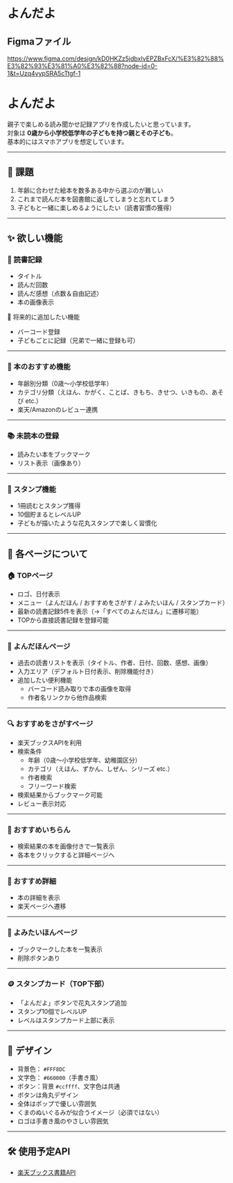 # よんだよ

## Figmaファイル
https://www.figma.com/design/kD0HKZz5jdbxIvEPZBxFcX/%E3%82%88%E3%82%93%E3%81%A0%E3%82%88?node-id=0-1&t=Uzq4vypSRA5cTtgf-1


# よんだよ

親子で楽しめる読み聞かせ記録アプリを作成したいと思っています。  
対象は **0歳から小学校低学年の子どもを持つ親とその子ども**。  
基本的にはスマホアプリを想定しています。

---

## 🎯 課題

1. 年齢に合わせた絵本を数多ある中から選ぶのが難しい  
2. これまで読んだ本を図書館に返してしまうと忘れてしまう  
3. 子どもと一緒に楽しめるようにしたい（読書習慣の獲得）

---

## ✨ 欲しい機能

### 📖 読書記録
- タイトル  
- 読んだ回数  
- 読んだ感想（点数＆自由記述）  
- 本の画像表示  

🔹 将来的に追加したい機能  
- バーコード登録  
- 子どもごとに記録（兄弟で一緒に登録も可）

---

### 🌟 本のおすすめ機能
- 年齢別分類（0歳〜小学校低学年）  
- カテゴリ分類（えほん、かがく、ことば、きもち、きせつ、いきもの、あそび etc.）  
- 楽天/Amazonのレビュー連携  

---

### 📚 未読本の登録
- 読みたい本をブックマーク  
- リスト表示（画像あり）

---

### 🎁 スタンプ機能
- 1冊読むとスタンプ獲得  
- 10個貯まるとレベルUP  
- 子どもが描いたような花丸スタンプで楽しく習慣化  

---

## 📱 各ページについて

### 🏠 TOPページ
- ロゴ、日付表示  
- メニュー（よんだほん / おすすめをさがす / よみたいほん / スタンプカード）  
- 最新の読書記録5件を表示（→「すべてのよんだほん」に遷移可能）  
- TOPから直接読書記録を登録可能  

---

### 📖 よんだほんページ
- 過去の読書リストを表示（タイトル、作者、日付、回数、感想、画像）  
- 入力エリア（デフォルト日付表示、削除機能付き）  
- 追加したい便利機能  
  - バーコード読み取りで本の画像を取得  
  - 作者名リンクから他作品検索  

---

### 🔍 おすすめをさがすページ
- 楽天ブックスAPIを利用  
- 検索条件  
  - 年齢（0歳〜小学校低学年、幼稚園区分）  
  - カテゴリ（えほん、ずかん、しぜん、シリーズ etc.）  
  - 作者検索  
  - フリーワード検索  
- 検索結果からブックマーク可能  
- レビュー表示対応  

---

### 📑 おすすめいちらん
- 検索結果の本を画像付きで一覧表示  
- 各本をクリックすると詳細ページへ  

---

### 📕 おすすめ詳細
- 本の詳細を表示  
- 楽天ページへ遷移  

---

### 📌 よみたいほんページ
- ブックマークした本を一覧表示  
- 削除ボタンあり  

---

### 🪙 スタンプカード（TOP下部）
- 「よんだよ」ボタンで花丸スタンプ追加  
- スタンプ10個でレベルUP  
- レベルはスタンプカード上部に表示  

---

## 🎨 デザイン

- 背景色： `#FFF8DC`  
- 文字色： `#660000`（手書き風）  
- ボタン：背景 `#ccffff`、文字色は共通  
- ボタンは角丸デザイン  
- 全体はポップで優しい雰囲気  
- くまのぬいぐるみが似合うイメージ（必須ではない）  
- ロゴは手書き風のやさしい雰囲気  

---

## 🛠 使用予定API

- [楽天ブックス書籍API](https://webservice.rakuten.co.jp/documentation/books-magazine-search)

